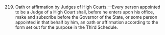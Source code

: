 219. Oath or affirmation by Judges of High Courts.—Every person appointed to be a Judge of a High Court shall, before he enters upon his office, make and subscribe before the Governor of the State, or some person appointed in that behalf by him, an oath or affirmation according to the form set out for the purpose in the Third Schedule.

